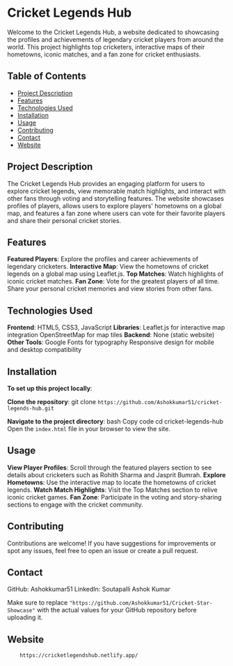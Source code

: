# Cricket Legends Hub
Welcome to the Cricket Legends Hub, a website dedicated to showcasing the profiles and achievements of legendary cricket players from around the world. This project highlights top cricketers, interactive maps of their hometowns, iconic matches, and a fan zone for cricket enthusiasts.


## Table of Contents

- [Project Description](#project-description)
- [Features](#features)
- [Technologies Used](#technologies-used)
- [Installation](#installation)
- [Usage](#usage)
- [Contributing](#contributing)
- [Contact](#contact)
- [Website](#website)


## Project Description

The Cricket Legends Hub provides an engaging platform for users to explore cricket legends, view memorable match highlights, and interact with other fans through voting and storytelling features. The website showcases profiles of players, allows users to explore players' hometowns on a global map, and features a fan zone where users can vote for their favorite players and share their personal cricket stories.


## Features

**Featured Players**: Explore the profiles and career achievements of legendary cricketers.
**Interactive Map**: View the hometowns of cricket legends on a global map using Leaflet.js.
**Top Matches**: Watch highlights of iconic cricket matches.
**Fan Zone**:
Vote for the greatest players of all time.
Share your personal cricket memories and view stories from other fans.


## Technologies Used

**Frontend**: HTML5, CSS3, JavaScript
**Libraries**: Leaflet.js for interactive map integration OpenStreetMap for map tiles
**Backend**: None (static website)
**Other Tools**: Google Fonts for typography Responsive design for mobile and desktop compatibility


## Installation

**To set up this project locally**:

**Clone the repository**:
git clone
`https://github.com/Ashokkumar51/cricket-legends-hub.git`

**Navigate to the project directory**:
bash
Copy code
cd cricket-legends-hub
Open the `index.html` file in your browser to view the site.


## Usage

**View Player Profiles**: Scroll through the featured players section to see details about cricketers such as Rohith Sharma and Jasprit Bumrah.
**Explore Hometowns**: Use the interactive map to locate the hometowns of cricket legends.
**Watch Match Highlights**: Visit the Top Matches section to relive iconic cricket games.
**Fan Zone**: Participate in the voting and story-sharing sections to engage with the cricket community.


## Contributing

Contributions are welcome! If you have suggestions for improvements or spot any issues, feel free to open an issue or create a pull request.


## Contact

GitHub: Ashokkumar51
LinkedIn: Soutapalli Ashok Kumar

Make sure to replace
`"https://github.com/Ashokkumar51/Cricket-Star-Showcase"`
with the actual values for your GitHub repository before uploading it.


## Website

````bash
    https://cricketlegendshub.netlify.app/
